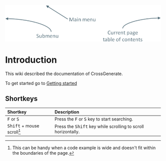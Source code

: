 ![Wiki Structure](img/wiki-structure.png)

# Introduction
This wiki described the documentation of CrossGenerate.

To get started go to [Getting started](./GettingStarted)

## Shortkeys

| Shortkey | Description |
|:---      |:---         |
|<kbd>F</kbd> or <kbd>S</kbd> | Press the <kbd>F</kbd> or <kbd>S</kbd> key to start searching. |
| <kbd>Shift</kbd> + mouse scroll[^1] | Press the <kbd>Shift</kbd> key while scrolling to scroll horizontally. |

[comment]: Footnotes
[^1]: This can be handy when a code example is wide and doesn't fit within the boundaries of the page.